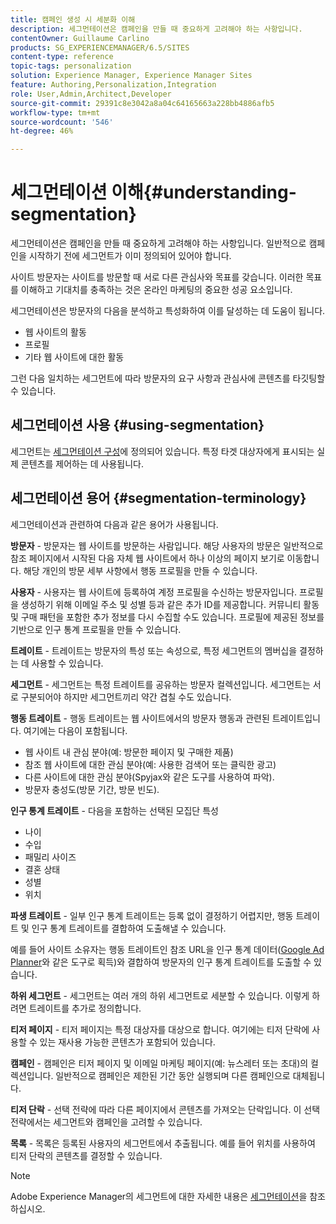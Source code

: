 ```yaml
---
title: 캠페인 생성 시 세분화 이해
description: 세그먼테이션은 캠페인을 만들 때 중요하게 고려해야 하는 사항입니다.
contentOwner: Guillaume Carlino
products: SG_EXPERIENCEMANAGER/6.5/SITES
content-type: reference
topic-tags: personalization
solution: Experience Manager, Experience Manager Sites
feature: Authoring,Personalization,Integration
role: User,Admin,Architect,Developer
source-git-commit: 29391c8e3042a8a04c64165663a228bb4886afb5
workflow-type: tm+mt
source-wordcount: '546'
ht-degree: 46%

---
```


# 세그먼테이션 이해{#understanding-segmentation}

세그먼테이션은 캠페인을 만들 때 중요하게 고려해야 하는 사항입니다. 일반적으로 캠페인을 시작하기 전에 세그먼트가 이미 정의되어 있어야 합니다.

사이트 방문자는 사이트를 방문할 때 서로 다른 관심사와 목표를 갖습니다. 이러한 목표를 이해하고 기대치를 충족하는 것은 온라인 마케팅의 중요한 성공 요소입니다.

세그먼테이션은 방문자의 다음을 분석하고 특성화하여 이를 달성하는 데 도움이 됩니다.

* 웹 사이트의 활동
* 프로필
* 기타 웹 사이트에 대한 활동

그런 다음 일치하는 세그먼트에 따라 방문자의 요구 사항과 관심사에 콘텐츠를 타깃팅할 수 있습니다.

## 세그먼테이션 사용 {#using-segmentation}

세그먼트는 [세그먼테이션 구성](/help/sites-administering/campaign-segmentation.md)에 정의되어 있습니다. 특정 타겟 대상자에게 표시되는 실제 콘텐츠를 제어하는 데 사용됩니다.

## 세그먼테이션 용어 {#segmentation-terminology}

세그먼테이션과 관련하여 다음과 같은 용어가 사용됩니다.

**방문자** - 방문자는 웹 사이트를 방문하는 사람입니다. 해당 사용자의 방문은 일반적으로 참조 페이지에서 시작된 다음 자체 웹 사이트에서 하나 이상의 페이지 보기로 이동합니다. 해당 개인의 방문 세부 사항에서 행동 프로필을 만들 수 있습니다.

**사용자** - 사용자는 웹 사이트에 등록하여 계정 프로필을 수신하는 방문자입니다. 프로필을 생성하기 위해 이메일 주소 및 성별 등과 같은 추가 ID를 제공합니다. 커뮤니티 활동 및 구매 패턴을 포함한 추가 정보를 다시 수집할 수도 있습니다. 프로필에 제공된 정보를 기반으로 인구 통계 프로필을 만들 수 있습니다.

**트레이트** - 트레이트는 방문자의 특성 또는 속성으로, 특정 세그먼트의 멤버십을 결정하는 데 사용할 수 있습니다.

**세그먼트** - 세그먼트는 특정 트레이트를 공유하는 방문자 컬렉션입니다. 세그먼트는 서로 구분되어야 하지만 세그먼트끼리 약간 겹칠 수도 있습니다.

**행동 트레이트** - 행동 트레이트는 웹 사이트에서의 방문자 행동과 관련된 트레이트입니다. 여기에는 다음이 포함됩니다.

* 웹 사이트 내 관심 분야(예: 방문한 페이지 및 구매한 제품)
* 참조 웹 사이트에 대한 관심 분야(예: 사용한 검색어 또는 클릭한 광고)
* 다른 사이트에 대한 관심 분야(Spyjax와 같은 도구를 사용하여 파악).
* 방문자 충성도(방문 기간, 방문 빈도).

**인구 통계 트레이트** - 다음을 포함하는 선택된 모집단 특성

* 나이
* 수입
* 패밀리 사이즈
* 결혼 상태
* 성별
* 위치

**파생 트레이트** - 일부 인구 통계 트레이트는 등록 없이 결정하기 어렵지만, 행동 트레이트 및 인구 통계 트레이트를 결합하여 도출해낼 수 있습니다.

예를 들어 사이트 소유자는 행동 트레이트인 참조 URL을 인구 통계 데이터([Google Ad Planner](https://www.google.com/adplanner/)와 같은 도구로 획득)와 결합하여 방문자의 인구 통계 트레이트를 도출할 수 있습니다.

**하위 세그먼트** - 세그먼트는 여러 개의 하위 세그먼트로 세분할 수 있습니다. 이렇게 하려면 트레이트를 추가로 정의합니다.

**티저 페이지** - 티저 페이지는 특정 대상자를 대상으로 합니다. 여기에는 티저 단락에 사용할 수 있는 재사용 가능한 콘텐츠가 포함되어 있습니다.

**캠페인** - 캠페인은 티저 페이지 및 이메일 마케팅 페이지(예: 뉴스레터 또는 초대)의 컬렉션입니다. 일반적으로 캠페인은 제한된 기간 동안 실행되며 다른 캠페인으로 대체됩니다.

**티저 단락** - 선택 전략에 따라 다른 페이지에서 콘텐츠를 가져오는 단락입니다. 이 선택 전략에서는 세그먼트와 캠페인을 고려할 수 있습니다.

**목록** - 목록은 등록된 사용자의 세그먼트에서 추출됩니다. 예를 들어 위치를 사용하여 티저 단락의 콘텐츠를 결정할 수 있습니다.

>[!NOTE]
>
>Adobe Experience Manager의 세그먼트에 대한 자세한 내용은 [세그먼테이션](/help/sites-administering/campaign-segmentation.md)을 참조하십시오.
